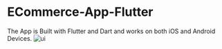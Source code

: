 # ECommerce-App-Flutter
The App is Built with Flutter and Dart and works on both iOS and Android Devices.
![ui](https://user-images.githubusercontent.com/93969890/174450465-b27fc38c-5699-4d5d-8f11-b93f6ad9b6ae.png)
